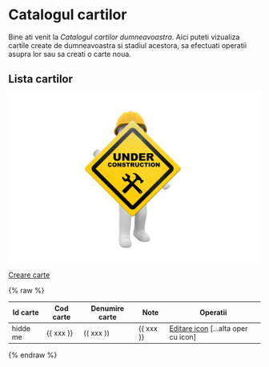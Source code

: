 <!-- #NOTE

    * page dedicated for books catalog

    * for Jinja fields processable @ server-side use `{% raw %} ... {% endraw %}` construction to remain in resulted HTML afer 1st compilation with mkdocs

 -->


# Catalogul cartilor

Bine ati venit la *Catalogul cartilor dumneavoastra*. Aici puteti vizualiza cartile create de dumneavoastra si stadiul acestora, sa efectuati operatii asupra lor sau sa creati o carte noua.




## Lista cartilor

![wip page](../pictures/under_maintenance.png) <!--#FIXME drop me when finish -->


<!-- #TODO plan for this page

* table with all books
* hidden col with book ID
* Read Upd Del opers on each line
* global NEW book button

* for opers use small icons (from material library) with link text, NOT BUTTONS as could have ugly appearance

-->




[Creare carte](newb/)

{% raw %}

| Id carte | Cod carte | Denumire carte | Note       | Operatii |
| -------- | --------- | -------------- | ---------- | ------- |
| hidde me | {{ xxx }} | (( xxx ))      | {{ xxx }} | [Editare icon](edtb/) [...alta oper cu icon] |

{% endraw %}



